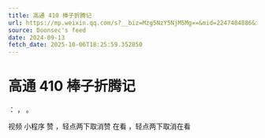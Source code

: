 ```yaml
---
title: 高通 410 棒子折腾记
url: https://mp.weixin.qq.com/s?__biz=Mzg5NzY5NjM5Mg==&mid=2247484886&idx=1&sn=48fcc8889bf31a0b1c4cd299d2814f41
source: Doonsec's feed
date: 2024-09-13
fetch_date: 2025-10-06T18:25:59.352850
---
```


# 高通 410 棒子折腾记

：
，
。

视频
小程序
赞
，轻点两下取消赞
在看
，轻点两下取消在看